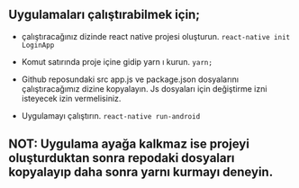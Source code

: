 ## Uygulamaları çalıştırabilmek için;

* çalıştıracağınız dizinde react native projesi oluşturun. 
 ```react-native init LoginApp```

* Komut satırında proje içine gidip yarn ı kurun.
```yarn;```

* Github reposundaki src app.js ve package.json dosyalarını çalıştıracağımız dizine kopyalayın. Js dosyaları için değiştirme izni isteyecek izin vermelisiniz.

* Uygulamayı çalıştırın.
```react-native run-android``` 



## NOT: Uygulama ayağa kalkmaz ise projeyi oluşturduktan sonra repodaki dosyaları kopyalayıp daha sonra yarnı kurmayı deneyin.
